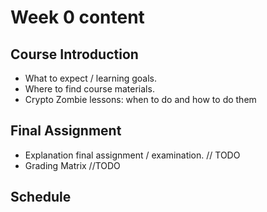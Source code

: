 # Week 0 content

## Course Introduction

- What to expect / learning goals.
- Where to find course materials.
- Crypto Zombie lessons: when to do and how to do them

## Final Assignment

- Explanation final assignment / examination. // TODO
- Grading Matrix //TODO

## Schedule
